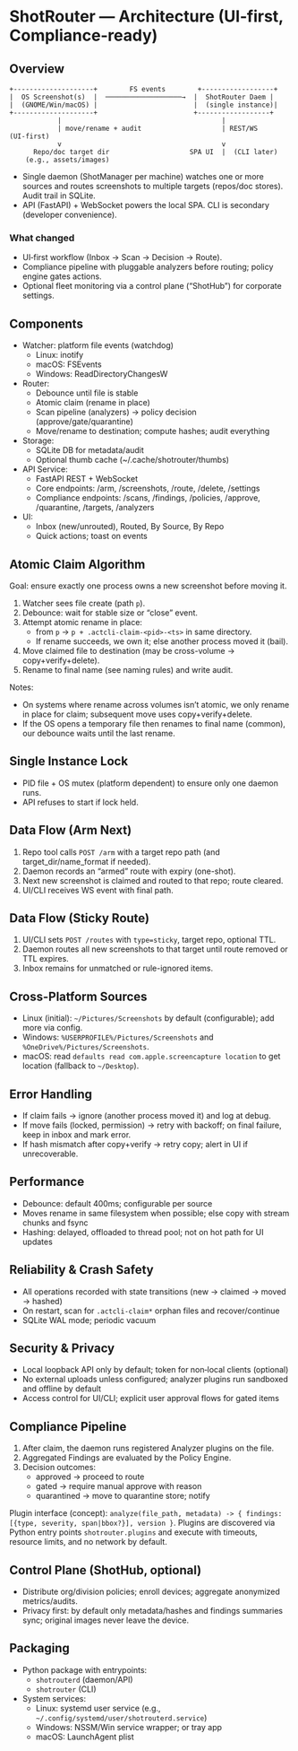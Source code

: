 # ShotRouter — Architecture (UI‑first, Compliance‑ready)

## Overview

```
+--------------------+        FS events        +------------------+
|  OS Screenshot(s)  |  ───────────────────→  |  ShotRouter Daem |
|  (GNOME/Win/macOS) |                        |  (single instance)|
+--------------------+                        +------------------+
            |                                        |
            | move/rename + audit                    | REST/WS (UI‑first)
            v                                        v
      Repo/doc target dir                    SPA UI  |  (CLI later)
    (e.g., assets/images)
```

- Single daemon (ShotManager per machine) watches one or more sources and routes screenshots to multiple targets (repos/doc stores). Audit trail in SQLite.
- API (FastAPI) + WebSocket powers the local SPA. CLI is secondary (developer convenience).

### What changed
- UI‑first workflow (Inbox → Scan → Decision → Route).
- Compliance pipeline with pluggable analyzers before routing; policy engine gates actions.
- Optional fleet monitoring via a control plane (“ShotHub”) for corporate settings.

## Components

- Watcher: platform file events (watchdog)
  - Linux: inotify
  - macOS: FSEvents
  - Windows: ReadDirectoryChangesW
- Router:
  - Debounce until file is stable
  - Atomic claim (rename in place)
  - Scan pipeline (analyzers) → policy decision (approve/gate/quarantine)
  - Move/rename to destination; compute hashes; audit everything
- Storage:
  - SQLite DB for metadata/audit
  - Optional thumb cache (~/.cache/shotrouter/thumbs)
- API Service:
  - FastAPI REST + WebSocket
  - Core endpoints: /arm, /screenshots, /route, /delete, /settings
  - Compliance endpoints: /scans, /findings, /policies, /approve, /quarantine, /targets, /analyzers
- UI:
  - Inbox (new/unrouted), Routed, By Source, By Repo
  - Quick actions; toast on events

## Atomic Claim Algorithm

Goal: ensure exactly one process owns a new screenshot before moving it.

1) Watcher sees file create (path `p`).
2) Debounce: wait for stable size or “close” event.
3) Attempt atomic rename in place:
   - from `p` → `p + .actcli-claim-<pid>-<ts>` in same directory.
   - If rename succeeds, we own it; else another process moved it (bail).
4) Move claimed file to destination (may be cross-volume → copy+verify+delete).
5) Rename to final name (see naming rules) and write audit.

Notes:
- On systems where rename across volumes isn’t atomic, we only rename in place for claim; subsequent move uses copy+verify+delete.
- If the OS opens a temporary file then renames to final name (common), our debounce waits until the last rename.

## Single Instance Lock

- PID file + OS mutex (platform dependent) to ensure only one daemon runs.
- API refuses to start if lock held.

## Data Flow (Arm Next)

1) Repo tool calls `POST /arm` with a target repo path (and target_dir/name_format if needed).
2) Daemon records an “armed” route with expiry (one-shot).
3) Next new screenshot is claimed and routed to that repo; route cleared.
4) UI/CLI receives WS event with final path.

## Data Flow (Sticky Route)

1) UI/CLI sets `POST /routes` with `type=sticky`, target repo, optional TTL.
2) Daemon routes all new screenshots to that target until route removed or TTL expires.
3) Inbox remains for unmatched or rule-ignored items.

## Cross-Platform Sources

- Linux (initial): `~/Pictures/Screenshots` by default (configurable); add more via config.
- Windows: `%USERPROFILE%/Pictures/Screenshots` and `%OneDrive%/Pictures/Screenshots`.
- macOS: read `defaults read com.apple.screencapture location` to get location (fallback to `~/Desktop`).

## Error Handling

- If claim fails → ignore (another process moved it) and log at debug.
- If move fails (locked, permission) → retry with backoff; on final failure, keep in inbox and mark error.
- If hash mismatch after copy+verify → retry copy; alert in UI if unrecoverable.

## Performance

- Debounce: default 400ms; configurable per source
- Moves rename in same filesystem when possible; else copy with stream chunks and fsync
- Hashing: delayed, offloaded to thread pool; not on hot path for UI updates

## Reliability & Crash Safety

- All operations recorded with state transitions (new → claimed → moved → hashed)
- On restart, scan for `.actcli-claim*` orphan files and recover/continue
- SQLite WAL mode; periodic vacuum

## Security & Privacy

- Local loopback API only by default; token for non‑local clients (optional)
- No external uploads unless configured; analyzer plugins run sandboxed and offline by default
- Access control for UI/CLI; explicit user approval flows for gated items

## Compliance Pipeline

1) After claim, the daemon runs registered Analyzer plugins on the file.
2) Aggregated Findings are evaluated by the Policy Engine.
3) Decision outcomes:
   - approved → proceed to route
   - gated → require manual approve with reason
   - quarantined → move to quarantine store; notify

Plugin interface (concept): `analyze(file_path, metadata) -> { findings:[{type, severity, span|bbox?}], version }`.
Plugins are discovered via Python entry points `shotrouter.plugins` and execute with timeouts, resource limits, and no network by default.

## Control Plane (ShotHub, optional)

- Distribute org/division policies; enroll devices; aggregate anonymized metrics/audits.
- Privacy first: by default only metadata/hashes and findings summaries sync; original images never leave the device.

## Packaging

- Python package with entrypoints:
  - `shotrouterd` (daemon/API)
  - `shotrouter` (CLI)
- System services:
  - Linux: systemd user service (e.g., `~/.config/systemd/user/shotrouterd.service`)
  - Windows: NSSM/Win service wrapper; or tray app
  - macOS: LaunchAgent plist
